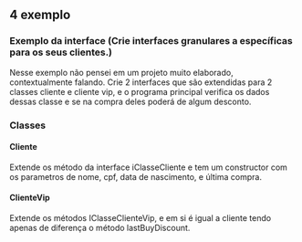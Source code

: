 ## 4 exemplo

### Exemplo da interface (Crie interfaces granulares a específicas para os seus clientes.)

Nesse exemplo não pensei em um projeto muito elaborado, contextualmente falando. Crie 2 interfaces que são extendidas para 2 classes cliente e cliente vip, e o programa principal verifica os dados dessas classe e se na compra deles poderá de algum desconto. 

### Classes 

#### Cliente
Extende os método da interface iClasseCliente e tem um constructor com os parametros de nome, cpf, data de nascimento, e última compra.
#### ClienteVip

Extende os métodos IClasseClienteVip, e em si é igual a cliente tendo apenas de diferença o método lastBuyDiscount.
